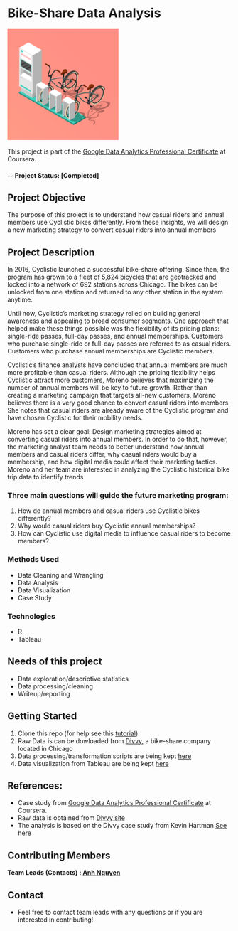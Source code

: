 # Bike-Share Data Analysis
<img src="https://github.com/avtnguyen/BikeShare_DataAnalysis/blob/main/bike.jpg" width = "250">

This project is part of the [Google Data Analytics Professional Certificate](https://www.coursera.org/learn/google-data-analytics-capstone?specialization=google-data-analytics) at Coursera. 

#### -- Project Status: [Completed]

## Project Objective
The purpose of this project is to understand how casual riders and annual members use Cyclistic bikes differently. From these insights, we will design a new marketing strategy to convert casual riders into annual members

## Project Description
In 2016, Cyclistic launched a successful bike-share offering. Since then, the program has grown to a fleet of 5,824 bicycles that
are geotracked and locked into a network of 692 stations across Chicago. The bikes can be unlocked from one station and
returned to any other station in the system anytime.

Until now, Cyclistic’s marketing strategy relied on building general awareness and appealing to broad consumer segments.
One approach that helped make these things possible was the flexibility of its pricing plans: single-ride passes, full-day passes,
and annual memberships. Customers who purchase single-ride or full-day passes are referred to as casual riders. Customers
who purchase annual memberships are Cyclistic members.

Cyclistic’s finance analysts have concluded that annual members are much more profitable than casual riders. Although the
pricing flexibility helps Cyclistic attract more customers, Moreno believes that maximizing the number of annual members will
be key to future growth. Rather than creating a marketing campaign that targets all-new customers, Moreno believes there is a
very good chance to convert casual riders into members. She notes that casual riders are already aware of the Cyclistic
program and have chosen Cyclistic for their mobility needs.

Moreno has set a clear goal: Design marketing strategies aimed at converting casual riders into annual members. In order to
do that, however, the marketing analyst team needs to better understand how annual members and casual riders differ, why
casual riders would buy a membership, and how digital media could affect their marketing tactics. Moreno and her team are
interested in analyzing the Cyclistic historical bike trip data to identify trends

### Three main questions will guide the future marketing program:
1. How do annual members and casual riders use Cyclistic bikes differently?
2. Why would casual riders buy Cyclistic annual memberships?
3. How can Cyclistic use digital media to influence casual riders to become members?

### Methods Used
* Data Cleaning and Wrangling
* Data Analysis
* Data Visualization
* Case Study

### Technologies
* R 
* Tableau

## Needs of this project
- Data exploration/descriptive statistics
- Data processing/cleaning
- Writeup/reporting

## Getting Started
1. Clone this repo (for help see this [tutorial](https://help.github.com/articles/cloning-a-repository/)).
2. Raw Data is can be dowloaded from [Divvy](https://ride.divvybikes.com/system-data), a bike-share company located in Chicago 
3. Data processing/transformation scripts are being kept [here](https://github.com/avtnguyen/BikeShare_DataAnalysis/blob/a74d16a693aa6295251c913d6494e8631f022b1b/BikeShareProject.Rmd)
4. Data visualization from Tableau are being kept [here](https://github.com/avtnguyen/BikeShare_DataAnalysis/blob/a74d16a693aa6295251c913d6494e8631f022b1b/DataViz_BikeShareProj.pdf)

## References:
* Case study from [Google Data Analytics Professional Certificate](https://www.coursera.org/learn/google-data-analytics-capstone?specialization=google-data-analytics) at Coursera. 
* Raw data is obtained from [Divvy site](https://ride.divvybikes.com/system-data)
* The analysis is based on the Divvy case study from Kevin Hartman [See here](https://docs.google.com/document/d/1TTj5KNKf4BWvEORGm10oNbpwTRk1hamsWJGj6qRWpuI/edit)

## Contributing Members

**Team Leads (Contacts) : [Anh Nguyen ](https://github.com/avtnguyen)**

## Contact
* Feel free to contact team leads with any questions or if you are interested in contributing!

